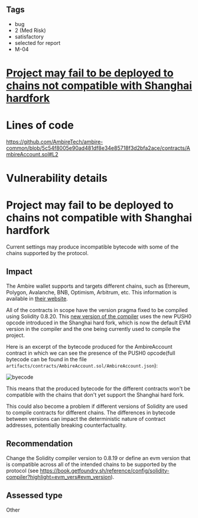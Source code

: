 ## Tags

- bug
- 2 (Med Risk)
- satisfactory
- selected for report
- M-04

# [Project may fail to be deployed to chains not compatible with Shanghai hardfork](https://github.com/code-423n4/2023-05-ambire-findings/issues/12) 

# Lines of code

https://github.com/AmbireTech/ambire-common/blob/5c54f8005e90ad481df8e34e85718f3d2bfa2ace/contracts/AmbireAccount.sol#L2


# Vulnerability details

# Project may fail to be deployed to chains not compatible with Shanghai hardfork

Current settings may produce incompatible bytecode with some of the chains supported by the protocol.

## Impact

The Ambire wallet supports and targets different chains, such as Ethereum, Polygon, Avalanche, BNB, Optimism, Arbitrum, etc. This information is available in [their website](https://www.ambire.com/).

All of the contracts in scope have the version pragma fixed to be compiled using Solidity 0.8.20. This [new version of the compiler](https://github.com/ethereum/solidity/releases/tag/v0.8.20) uses the new PUSH0 opcode introduced in the Shanghai hard fork, which is now the default EVM version in the compiler and the one being currently used to compile the project.

Here is an excerpt of the bytecode produced for the AmbireAccount contract in which we can see the presence of the PUSH0 opcode(full bytecode can be found in the file `artifacts/contracts/AmbireAccount.sol/AmbireAccount.json`):

![byecode](https://i.ibb.co/pwNXzps/carbon.png)

This means that the produced bytecode for the different contracts won't be compatible with the chains that don't yet support the Shanghai hard fork.

This could also become a problem if different versions of Solidity are used to compile contracts for different chains. The differences in bytecode between versions can impact the deterministic nature of contract addresses, potentially breaking counterfactuality.

## Recommendation

Change the Solidity compiler version to 0.8.19 or define an evm version that is compatible across all of the intended chains to be supported by the protocol (see https://book.getfoundry.sh/reference/config/solidity-compiler?highlight=evm_vers#evm_version).





## Assessed type

Other